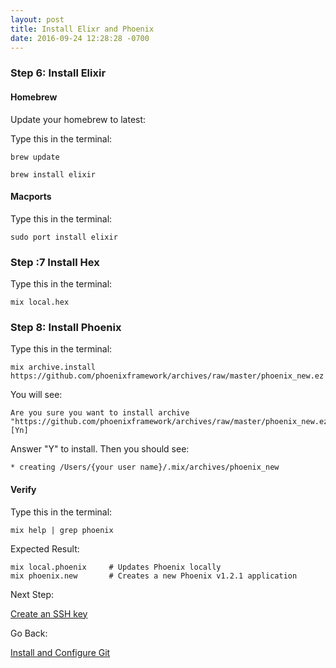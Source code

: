 ```yaml
---
layout: post
title: Install Elixr and Phoenix
date: 2016-09-24 12:28:28 -0700
---
```



### Step 6: Install Elixir

#### Homebrew

Update your homebrew to latest:

Type this in the terminal:

`brew update`

 `brew install elixir`

#### Macports

Type this in the terminal:

`sudo port install elixir`


### Step :7 Install Hex

Type this in the terminal:

```
mix local.hex
```

### Step 8: Install Phoenix

Type this in the terminal:

```
mix archive.install https://github.com/phoenixframework/archives/raw/master/phoenix_new.ez
```

You will see:

```
Are you sure you want to install archive "https://github.com/phoenixframework/archives/raw/master/phoenix_new.ez"? [Yn]
```

Answer "Y" to install. Then you should see:

```
* creating /Users/{your user name}/.mix/archives/phoenix_new
```

#### Verify
Type this in the terminal:
```
mix help | grep phoenix
```

Expected Result:
```
mix local.phoenix     # Updates Phoenix locally
mix phoenix.new       # Creates a new Phoenix v1.2.1 application
```


Next Step:

[Create an SSH key](06-create-an-ssh-key.html)

Go Back:

[Install and Configure Git](04-install-and-configure-git.html)
